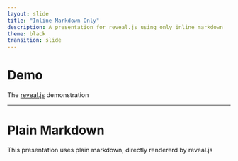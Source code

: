 ```yaml
---
layout: slide
title: "Inline Markdown Only"
description: A presentation for reveal.js using only inline markdown
theme: black
transition: slide
---
```


# Demo

The [reveal.js](https://revealjs.com) demonstration

---

# Plain Markdown
<!-- .slide: data-background-image="/assets/gif/deadpool.gif" -->

This presentation uses plain markdown, directly rendererd by reveal.js

